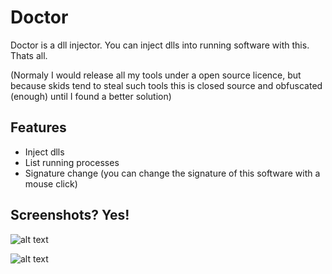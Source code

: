 # Doctor
Doctor is a dll injector.
You can inject dlls into running software with this.
Thats all.

(Normaly I would release all my tools under a open source licence, but because skids tend to steal such tools this is closed source and obfuscated (enough) until I found a better solution)

## Features
- Inject dlls
- List running processes
- Signature change (you can change the signature of this software with a mouse click)

## Screenshots? Yes!
![alt text](https://raw.githubusercontent.com/post-rex/doctor/master/1.png "Injection")

![alt text](https://raw.githubusercontent.com/post-rex/doctor/master/2.png "Proof")
